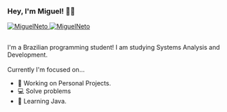 ### Hey, I'm Miguel! 👋🏾


  <a href="https://gitlab.com/miguelneto.artes">
    <img alt="MiguelNeto" src="https://img.shields.io/badge/MiguelNeto-GitLab-green">
  </a>

<a href="https://www.linkedin.com/in/miguel-gonçalves-dos-santos-neto-9a7a9a129/">
    <img alt="MiguelNeto" src="https://img.shields.io/badge/Miguel%20-LinkedIn-blue">
  </a>

<br>
<br>

I'm a Brazilian programming student! I am studying Systems Analysis and Development.
<br>
<br>
Currently I'm focused on...
<br>
- 🔭 Working on Personal Projects.
- 💻 Solve problems
- 🌱 Learning Java.

<br>

